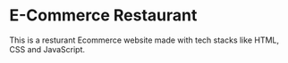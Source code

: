 # E-Commerce Restaurant
This is a resturant Ecommerce website made with tech stacks like HTML, CSS and JavaScript.
